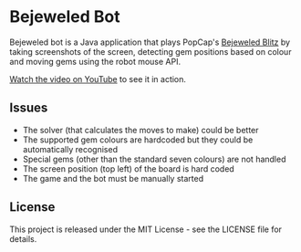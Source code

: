 # Bejeweled Bot

Bejeweled bot is a Java application that plays PopCap's [Bejeweled Blitz](https://www.facebook.com/bejeweledblitz)
by taking screenshots of the screen, detecting gem positions based on colour and moving gems using the robot mouse API.

[Watch the video on YouTube](http://www.youtube.com/watch?v=MY0OTe0WJNM) to see it in action.

## Issues

- The solver (that calculates the moves to make) could be better
- The supported gem colours are hardcoded but they could be automatically recognised
- Special gems (other than the standard seven colours) are not handled
- The screen position (top left) of the board is hard coded
- The game and the bot must be manually started

## License

This project is released under the MIT License - see the LICENSE file for details.